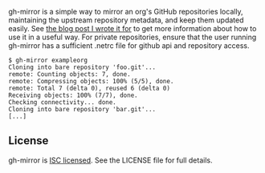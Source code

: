 gh-mirror is a simple way to mirror an org's GitHub repositories locally,
maintaining the upstream repository metadata, and keep them updated easily. See
[the blog post I wrote it for][blog] to get more information about how to use
it in a useful way. For private repositories, ensure that the user running
gh-mirror has a sufficient .netrc file for github api and repository access.

```
$ gh-mirror exampleorg
Cloning into bare repository 'foo.git'...
remote: Counting objects: 7, done.
remote: Compressing objects: 100% (5/5), done.
remote: Total 7 (delta 0), reused 6 (delta 0)
Receiving objects: 100% (7/7), done.
Checking connectivity... done.
Cloning into bare repository 'bar.git'...
[...]
```

[blog]: https://chrisdown.name/2013/07/05/setting-up-local-github-mirror-with-cgit-git-daemon.html

## License

gh-mirror is [ISC licensed][isc]. See the LICENSE file for full details.

[isc]: http://en.wikipedia.org/wiki/ISC_license
